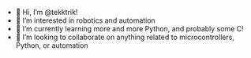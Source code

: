 - 👋 Hi, I’m @tekktrik!
- 👀 I’m interested in robotics and automation
- 🌱 I’m currently learning more and more Python, and probably some C!
- 💞️ I’m looking to collaborate on anything related to microcontrollers, Python, or automation

<!---
tekktrik/tekktrik is a ✨ special ✨ repository because its `README.md` (this file) appears on your GitHub profile.
You can click the Preview link to take a look at your changes.
--->
